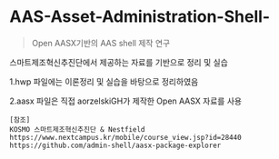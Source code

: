# AAS-Asset-Administration-Shell-

> Open AASX기반의 AAS shell 제작 연구


스마트제조혁신추진단에서 제공하는 자료를 기반으로 정리 및 실습 

1.hwp 파일에는 이론정리 및 실습을 바탕으로 정리하였음

2.aasx 파일은 직접 aorzelskiGH가 제작한 Open AASX 자료를 사용


```
[참조]  
KOSMO 스마트제조혁신추진단 & Nestfield   
https://www.nextcampus.kr/mobile/course_view.jsp?id=28440 
https://github.com/admin-shell/aasx-package-explorer
```
